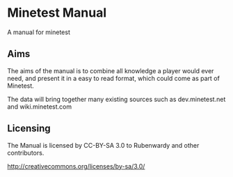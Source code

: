 Minetest Manual
===============

A manual for minetest


Aims
----

The aims of the manual is to combine all knowledge a player would ever need, and present it in a easy to read format, which could come as part of Minetest.

The data will bring together many existing sources such as dev.minetest.net and wiki.minetest.com


Licensing
---------

The Manual is licensed by CC-BY-SA 3.0 to Rubenwardy and other contributors.

http://creativecommons.org/licenses/by-sa/3.0/
